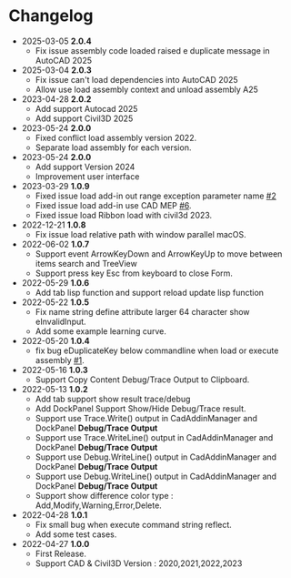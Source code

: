 # Changelog
- 2025-03-05 **2.0.4**
  - Fix issue assembly code loaded raised e duplicate message in AutoCAD 2025
- 2025-03-04 **2.0.3**
  - Fix issue can't load dependencies into AutoCAD 2025
  - Allow use load assembly context and unload assembly A25
- 2023-04-28 **2.0.2**
  - Add support Autocad 2025
  - Add support Civil3D 2025
- 2023-05-24 **2.0.0**
  - Fixed conflict load assembly version 2022.
  - Separate load assembly for each version.
- 2023-05-24 **2.0.0**
  - Add support Version 2024
  - Improvement user interface
- 2023-03-29 **1.0.9**
  - Fixed issue load add-in out range exception parameter name [#2](https://github.com/chuongmep/CadAddinManager/issues/2)
  - Fixed issue load add-in use CAD MEP [#6](https://github.com/chuongmep/CadAddinManager/issues/6).
  - Fixed issue load Ribbon load with civil3d 2023.
- 2022-12-21 **1.0.8**
  - Fix issue load relative path with window parallel macOS.
- 2022-06-02 **1.0.7**
  - Support event ArrowKeyDown and ArrowKeyUp to move between items search and TreeView
  - Support press key Esc from keyboard to close Form.
- 2022-05-29 **1.0.6**
  - Add tab lisp function and support reload update lisp function 
- 2022-05-22 **1.0.5**
  - Fix name string define attribute larger 64 character show eInvalidInput.
  - Add some example learning curve.
- 2022-05-20 **1.0.4**
  - fix bug eDuplicateKey below commandline when load or execute assembly [#1](https://github.com/chuongmep/CadAddinManager/issues/1).
- 2022-05-16 **1.0.3**
  - Support Copy Content Debug/Trace Output to Clipboard.
- 2022-05-13 **1.0.2**
  - Add tab support show result trace/debug
  - Add DockPanel Support Show/Hide Debug/Trace result.
  - Support use Trace.Write() output in CadAddinManager and DockPanel **Debug/Trace Output**
  - Support use Trace.WriteLine() output in CadAddinManager and DockPanel **Debug/Trace Output**
  - Support use Debug.WriteLine() output in CadAddinManager and DockPanel **Debug/Trace Output**
  - Support use Debug.WriteLine() output in CadAddinManager and DockPanel **Debug/Trace Output**
  - Support show difference color type : Add,Modify,Warning,Error,Delete.
- 2022-04-28 **1.0.1**
  - Fix small bug when execute command string reflect.
  - Add some test cases.
- 2022-04-27 **1.0.0**
  - First Release.
  - Support CAD & Civil3D Version : 2020,2021,2022,2023

